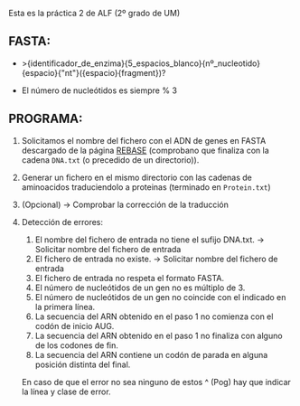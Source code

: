 Esta es la práctica 2 de ALF (2º grado de UM)

## FASTA:

- \>{identificador_de_enzima}{5_espacios_blanco}{nº_nucleotido}{espacio}{"nt"}({espacio}{fragment})?

- El número de nucleótidos es siempre % 3

## PROGRAMA:

1. Solicitamos el nombre del fichero con el ADN de genes en FASTA descargado de la página [REBASE](http://rebase.neb.com/rebase/rebase.seqs.html) (comprobano que finaliza con la cadena `DNA.txt` (o precedido de un directorio)).

2. Generar un fichero en el mismo directorio con las cadenas de aminoacidos traduciendolo a proteinas (terminado en `Protein.txt`)

3. (Opcional) -> Comprobar la corrección de la traducción

4. Detección de errores:
    1. El nombre del fichero de entrada no tiene el sufijo DNA.txt. -> Solicitar nombre del fichero de entrada
    2. El fichero de entrada no existe.  -> Solicitar nombre del fichero de entrada
    3. El fichero de entrada no respeta el formato FASTA. 
    4. El número de nucleótidos de un gen no es múltiplo de 3. 
    5. El número de nucleótidos de un gen no coincide con el indicado en la primera línea. 
    6. La secuencia del ARN obtenido en el paso 1 no comienza con el codón de inicio AUG. 
    7. La secuencia del ARN obtenido en el paso 1 no finaliza con alguno de los codones de fin. 
    8. La secuencia del ARN contiene un codón de parada en alguna posición distinta del final. 

    En caso de que el error no sea ninguno de estos ^ (Pog) hay que indicar la línea y clase de error.